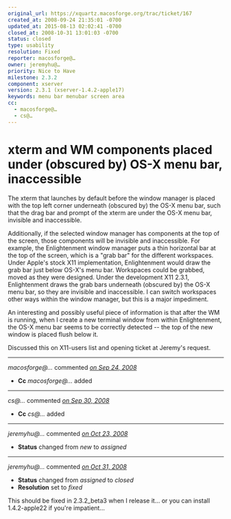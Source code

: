 ```yaml
---
original_url: https://xquartz.macosforge.org/trac/ticket/167
created_at: 2008-09-24 21:35:01 -0700
updated_at: 2015-08-13 02:02:41 -0700
closed_at: 2008-10-31 13:01:03 -0700
status: closed
type: usability
resolution: Fixed
reporter: macosforge@…
owner: jeremyhu@…
priority: Nice to Have
milestone: 2.3.2
component: xserver
version: 2.3.1 (xserver-1.4.2-apple17)
keywords: menu bar menubar screen area
cc:
  - macosforge@…
  - cs@…
---
```


xterm and WM components placed under (obscured by) OS-X menu bar, inaccessible
==============================================================================


The xterm that launches by default before the window manager is placed with the top left corner underneath (obscured by) the OS-X menu bar, such that the drag bar and prompt of the xterm are under the OS-X menu bar, invisible and inaccessible.

Additionally, if the selected window manager has components at the top of the screen, those components will be invisible and inaccessible. For example, the Enlightenment window manager puts a thin horizontal bar at the top of the screen, which is a "grab bar" for the different workspaces. Under Apple's stock X11 implementation, Enlightenment would draw the grab bar just below OS-X's menu bar. Workspaces could be grabbed, moved as they were designed. Under the development X11 2.3.1, Enlightenment draws the grab bars underneath (obscured by) the OS-X menu bar, so they are invisible and inaccessible. I can switch workspaces other ways within the window manager, but this is a major impediment.

An interesting and possibly useful piece of information is that after the WM is running, when I create a new terminal window from within Enlightenment, the OS-X menu bar seems to be correctly detected -- the top of the new window is placed flush below it.

Discussed this on X11-users list and opening ticket at Jeremy's request.



---

*macosforge@…* commented *[on Sep 24, 2008](https://xquartz.macosforge.org/trac/ticket/167#comment:1 "September 24, 2008 at 9:52 PM PDT")*

-   **Cc** *macosforge@…* added



---

*cs@…* commented *[on Sep 30, 2008](https://xquartz.macosforge.org/trac/ticket/167#comment:2 "September 30, 2008 at 12:48 AM PDT")*

-   **Cc** *cs@…* added



---

*jeremyhu@…* commented *[on Oct 23, 2008](https://xquartz.macosforge.org/trac/ticket/167#comment:3 "October 23, 2008 at 8:24 PM PDT")*

-   **Status** changed from *new* to *assigned*



---

*jeremyhu@…* commented *[on Oct 31, 2008](https://xquartz.macosforge.org/trac/ticket/167#comment:4 "October 31, 2008 at 1:01 PM PDT")*

-   **Status** changed from *assigned* to *closed*
-   **Resolution** set to *fixed*

This should be fixed in 2.3.2\_beta3 when I release it... or you can install 1.4.2-apple22 if you're impatient...



